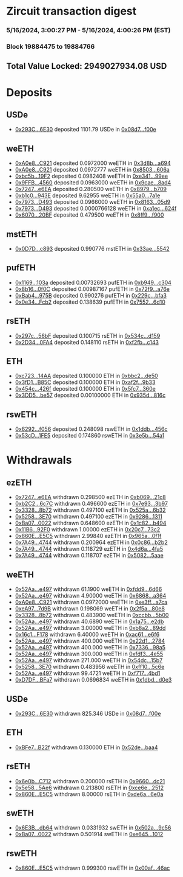# Zircuit transaction digest
### 5/16/2024, 3:00:27 PM - 5/16/2024, 4:00:26 PM (EST)
### Block 19884475 to 19884766

## Total Value Locked: 2949027934.08 USD

# Deposits
## USDe
- [0x293C...6E30](https://etherscan.io/address/0x293C6937D8D82e05B01335F7B33FBA0c8e256E30) deposited 1101.79 USDe in [0x08d7...f00e](https://etherscan.io/tx/0x293C6937D8D82e05B01335F7B33FBA0c8e256E30)
## weETH
- [0xA0e8...C921](https://etherscan.io/address/0xA0e8819d196b33c0aA5508BD2fC694BB1319C921) deposited 0.0972000 weETH in [0x3d8b...a694](https://etherscan.io/tx/0xA0e8819d196b33c0aA5508BD2fC694BB1319C921)
- [0xA0e8...C921](https://etherscan.io/address/0xA0e8819d196b33c0aA5508BD2fC694BB1319C921) deposited 0.0972777 weETH in [0x8503...606a](https://etherscan.io/tx/0xA0e8819d196b33c0aA5508BD2fC694BB1319C921)
- [0xbc5b...19F2](https://etherscan.io/address/0xbc5b1A4CD6609B937befd9E62AEeB6Fa03C519F2) deposited 0.0982408 weETH in [0xe341...99ee](https://etherscan.io/tx/0xbc5b1A4CD6609B937befd9E62AEeB6Fa03C519F2)
- [0x9FFB...4560](https://etherscan.io/address/0x9FFB8BaaACd4f0fF28C3533f6277622BAe6D4560) deposited 0.0963000 weETH in [0x9cae...8ad4](https://etherscan.io/tx/0x9FFB8BaaACd4f0fF28C3533f6277622BAe6D4560)
- [0x7247...e6EA](https://etherscan.io/address/0x72474CF4486119cf26B380A20702885eB561e6EA) deposited 0.280500 weETH in [0x8979...b709](https://etherscan.io/tx/0x72474CF4486119cf26B380A20702885eB561e6EA)
- [0xb1c0...943E](https://etherscan.io/address/0xb1c0D822e2CD6d564D71B50aA02fdeE9D198943E) deposited 9.62955 weETH in [0x55a0...7a1e](https://etherscan.io/tx/0xb1c0D822e2CD6d564D71B50aA02fdeE9D198943E)
- [0x7973...D493](https://etherscan.io/address/0x797351cF2d2E3D6e253070d2CCD7DD825861D493) deposited 0.0966000 weETH in [0x8163...05d9](https://etherscan.io/tx/0x797351cF2d2E3D6e253070d2CCD7DD825861D493)
- [0x7973...D493](https://etherscan.io/address/0x797351cF2d2E3D6e253070d2CCD7DD825861D493) deposited 0.0000766128 weETH in [0xa1ec...624f](https://etherscan.io/tx/0x797351cF2d2E3D6e253070d2CCD7DD825861D493)
- [0x6070...20BF](https://etherscan.io/address/0x6070D602731C2Cb488fE2c64eaaE207A423420BF) deposited 0.479500 weETH in [0x8ff9...f900](https://etherscan.io/tx/0x6070D602731C2Cb488fE2c64eaaE207A423420BF)
## mstETH
- [0x0D7D...c893](https://etherscan.io/address/0x0D7D9AcF85FA0Bb5eE25bd8016B7c0f5A711c893) deposited 0.990776 mstETH in [0x33ae...5542](https://etherscan.io/tx/0x0D7D9AcF85FA0Bb5eE25bd8016B7c0f5A711c893)
## pufETH
- [0x1169...103a](https://etherscan.io/address/0x1169F806FB0cBf8D0De246De15C75681A14B103a) deposited 0.00732693 pufETH in [0xb949...c304](https://etherscan.io/tx/0x1169F806FB0cBf8D0De246De15C75681A14B103a)
- [0x8b16...0f0C](https://etherscan.io/address/0x8b1624c8b184Edb4e7430194865490Ba5e860f0C) deposited 0.00987167 pufETH in [0x72f9...a76e](https://etherscan.io/tx/0x8b1624c8b184Edb4e7430194865490Ba5e860f0C)
- [0xBab4...975B](https://etherscan.io/address/0xBab45cb67E58BA1bf14720543752604Aa48C975B) deposited 0.990276 pufETH in [0x229c...bfa3](https://etherscan.io/tx/0xBab45cb67E58BA1bf14720543752604Aa48C975B)
- [0x0e34...Fcb2](https://etherscan.io/address/0x0e34B8074Fb92dCD1e2fF9A5026Cb35bbD79Fcb2) deposited 0.138639 pufETH in [0x7552...6d10](https://etherscan.io/tx/0x0e34B8074Fb92dCD1e2fF9A5026Cb35bbD79Fcb2)
## rsETH
- [0x297c...56bF](https://etherscan.io/address/0x297c0F8A60eA88Bf192B97a65D345eCc9c1156bF) deposited 0.100715 rsETH in [0x534c...d159](https://etherscan.io/tx/0x297c0F8A60eA88Bf192B97a65D345eCc9c1156bF)
- [0x2D34...0FA4](https://etherscan.io/address/0x2D34FBD1DdF2fCB64E7142ECFEbF7D67aB3C0FA4) deposited 0.148110 rsETH in [0xf2fb...c143](https://etherscan.io/tx/0x2D34FBD1DdF2fCB64E7142ECFEbF7D67aB3C0FA4)
## ETH
- [0xc723...14AA](https://etherscan.io/address/0xc7237D241BAd0CcdeD45320511195fCC2a6C14AA) deposited 0.100000 ETH in [0xbbc2...de50](https://etherscan.io/tx/0xc7237D241BAd0CcdeD45320511195fCC2a6C14AA)
- [0x3fD1...B85C](https://etherscan.io/address/0x3fD15BAC8ffb50295B1B2E92FC94F6B7c329B85C) deposited 0.100000 ETH in [0xaf2f...9b33](https://etherscan.io/tx/0x3fD15BAC8ffb50295B1B2E92FC94F6B7c329B85C)
- [0x454c...426f](https://etherscan.io/address/0x454c75fFc08870048ce19E43621228DA7ee7426f) deposited 0.100000 ETH in [0x5fc7...360e](https://etherscan.io/tx/0x454c75fFc08870048ce19E43621228DA7ee7426f)
- [0x3DD5...be57](https://etherscan.io/address/0x3DD5880752E38a6CAb239d0412f755d1895abe57) deposited 0.00100000 ETH in [0x935d...816c](https://etherscan.io/tx/0x3DD5880752E38a6CAb239d0412f755d1895abe57)
## rswETH
- [0x6292...f056](https://etherscan.io/address/0x629264DE695A64ac3Cc14d8C1921D4B29e12f056) deposited 0.248098 rswETH in [0x1ddb...456c](https://etherscan.io/tx/0x629264DE695A64ac3Cc14d8C1921D4B29e12f056)
- [0x53cD...1FE5](https://etherscan.io/address/0x53cDceAAb4B1Bd534E2f612db5858fFcCe5e1FE5) deposited 0.174860 rswETH in [0x3e5b...54a1](https://etherscan.io/tx/0x53cDceAAb4B1Bd534E2f612db5858fFcCe5e1FE5)
# Withdrawals
## ezETH
- [0x7247...e6EA](https://etherscan.io/address/0x72474CF4486119cf26B380A20702885eB561e6EA) withdrawn 0.298500 ezETH in [0xb069...21c8](https://etherscan.io/tx/0x72474CF4486119cf26B380A20702885eB561e6EA)
- [0xb2C2...6c7C](https://etherscan.io/address/0xb2C28c39c99a379788E399fb0Cf9902eBAA96c7C) withdrawn 0.496600 ezETH in [0x7e93...3b97](https://etherscan.io/tx/0xb2C28c39c99a379788E399fb0Cf9902eBAA96c7C)
- [0x3328...8b72](https://etherscan.io/address/0x33281dF23aFdB5c40C816C34cAad31Aae0F18b72) withdrawn 0.497100 ezETH in [0x525a...6b32](https://etherscan.io/tx/0x33281dF23aFdB5c40C816C34cAad31Aae0F18b72)
- [0x5258...3E70](https://etherscan.io/address/0x5258fb939D080f6CF742f8f6D30BD5F202B13E70) withdrawn 0.497100 ezETH in [0x9286...1311](https://etherscan.io/tx/0x5258fb939D080f6CF742f8f6D30BD5F202B13E70)
- [0xBa07...0022](https://etherscan.io/address/0xBa07C823F84Bb2aa1cFda61cfA957750f2Cf0022) withdrawn 0.648600 ezETH in [0x1c82...b494](https://etherscan.io/tx/0xBa07C823F84Bb2aa1cFda61cfA957750f2Cf0022)
- [0x11B6...92F0](https://etherscan.io/address/0x11B6AA86Cd8EFB8B4452cc7f9c0C6fcc188D92F0) withdrawn 1.00000 ezETH in [0x20c7...73c2](https://etherscan.io/tx/0x11B6AA86Cd8EFB8B4452cc7f9c0C6fcc188D92F0)
- [0x860E...E5C5](https://etherscan.io/address/0x860E468Ca7716Dfa0dEB4FC84459A74b3974E5C5) withdrawn 2.99840 ezETH in [0x965a...0f1f](https://etherscan.io/tx/0x860E468Ca7716Dfa0dEB4FC84459A74b3974E5C5)
- [0x7A49...4744](https://etherscan.io/address/0x7A493Be5c2ce014cD049Bf178a1ac0Db1B434744) withdrawn 0.200964 ezETH in [0x0c86...b2b2](https://etherscan.io/tx/0x7A493Be5c2ce014cD049Bf178a1ac0Db1B434744)
- [0x7A49...4744](https://etherscan.io/address/0x7A493Be5c2ce014cD049Bf178a1ac0Db1B434744) withdrawn 0.118729 ezETH in [0x4d6a...4fa5](https://etherscan.io/tx/0x7A493Be5c2ce014cD049Bf178a1ac0Db1B434744)
- [0x7A49...4744](https://etherscan.io/address/0x7A493Be5c2ce014cD049Bf178a1ac0Db1B434744) withdrawn 0.118707 ezETH in [0x5082...5aae](https://etherscan.io/tx/0x7A493Be5c2ce014cD049Bf178a1ac0Db1B434744)
## weETH
- [0x52Aa...e497](https://etherscan.io/address/0x52Aa899454998Be5b000Ad077a46Bbe360F4e497) withdrawn 61.1900 weETH in [0xfdd9...6d66](https://etherscan.io/tx/0x52Aa899454998Be5b000Ad077a46Bbe360F4e497)
- [0x52Aa...e497](https://etherscan.io/address/0x52Aa899454998Be5b000Ad077a46Bbe360F4e497) withdrawn 4.90000 weETH in [0x6868...a364](https://etherscan.io/tx/0x52Aa899454998Be5b000Ad077a46Bbe360F4e497)
- [0xA0e8...C921](https://etherscan.io/address/0xA0e8819d196b33c0aA5508BD2fC694BB1319C921) withdrawn 0.0972000 weETH in [0xe3ff...a7ca](https://etherscan.io/tx/0xA0e8819d196b33c0aA5508BD2fC694BB1319C921)
- [0xeA97...7d9B](https://etherscan.io/address/0xeA9724F343c30E987AFbA65D54D92485F28D7d9B) withdrawn 0.198069 weETH in [0x2f5a...80e8](https://etherscan.io/tx/0xeA9724F343c30E987AFbA65D54D92485F28D7d9B)
- [0x3328...8b72](https://etherscan.io/address/0x33281dF23aFdB5c40C816C34cAad31Aae0F18b72) withdrawn 0.483900 weETH in [0xccbb...5b00](https://etherscan.io/tx/0x33281dF23aFdB5c40C816C34cAad31Aae0F18b72)
- [0x52Aa...e497](https://etherscan.io/address/0x52Aa899454998Be5b000Ad077a46Bbe360F4e497) withdrawn 40.6890 weETH in [0x1a75...e2db](https://etherscan.io/tx/0x52Aa899454998Be5b000Ad077a46Bbe360F4e497)
- [0x52Aa...e497](https://etherscan.io/address/0x52Aa899454998Be5b000Ad077a46Bbe360F4e497) withdrawn 3.00000 weETH in [0xb8a2...89dd](https://etherscan.io/tx/0x52Aa899454998Be5b000Ad077a46Bbe360F4e497)
- [0x16c1...F178](https://etherscan.io/address/0x16c13e2Ce345B46C2F3d0317441cb17d0c3BF178) withdrawn 6.40000 weETH in [0xac61...e6f6](https://etherscan.io/tx/0x16c13e2Ce345B46C2F3d0317441cb17d0c3BF178)
- [0x52Aa...e497](https://etherscan.io/address/0x52Aa899454998Be5b000Ad077a46Bbe360F4e497) withdrawn 400.000 weETH in [0x22d1...2784](https://etherscan.io/tx/0x52Aa899454998Be5b000Ad077a46Bbe360F4e497)
- [0x52Aa...e497](https://etherscan.io/address/0x52Aa899454998Be5b000Ad077a46Bbe360F4e497) withdrawn 400.000 weETH in [0x7336...98a5](https://etherscan.io/tx/0x52Aa899454998Be5b000Ad077a46Bbe360F4e497)
- [0x52Aa...e497](https://etherscan.io/address/0x52Aa899454998Be5b000Ad077a46Bbe360F4e497) withdrawn 300.000 weETH in [0xfdf3...4e55](https://etherscan.io/tx/0x52Aa899454998Be5b000Ad077a46Bbe360F4e497)
- [0x52Aa...e497](https://etherscan.io/address/0x52Aa899454998Be5b000Ad077a46Bbe360F4e497) withdrawn 271.000 weETH in [0x54dc...15b7](https://etherscan.io/tx/0x52Aa899454998Be5b000Ad077a46Bbe360F4e497)
- [0x5258...3E70](https://etherscan.io/address/0x5258fb939D080f6CF742f8f6D30BD5F202B13E70) withdrawn 0.483956 weETH in [0xff10...5c6e](https://etherscan.io/tx/0x5258fb939D080f6CF742f8f6D30BD5F202B13E70)
- [0x52Aa...e497](https://etherscan.io/address/0x52Aa899454998Be5b000Ad077a46Bbe360F4e497) withdrawn 99.4721 weETH in [0xf717...4bd1](https://etherscan.io/tx/0x52Aa899454998Be5b000Ad077a46Bbe360F4e497)
- [0xD7DF...BFa7](https://etherscan.io/address/0xD7DF7E085214743530afF339aFC420c7c720BFa7) withdrawn 0.0696834 weETH in [0x1dbd...d0e3](https://etherscan.io/tx/0xD7DF7E085214743530afF339aFC420c7c720BFa7)
## USDe
- [0x293C...6E30](https://etherscan.io/address/0x293C6937D8D82e05B01335F7B33FBA0c8e256E30) withdrawn 825.346 USDe in [0x08d7...f00e](https://etherscan.io/tx/0x293C6937D8D82e05B01335F7B33FBA0c8e256E30)
## ETH
- [0xBFe7...B22f](https://etherscan.io/address/0xBFe77f7Ff6499F202009C14974B339a8780aB22f) withdrawn 0.130000 ETH in [0x52de...baa4](https://etherscan.io/tx/0xBFe77f7Ff6499F202009C14974B339a8780aB22f)
## rsETH
- [0x6e0b...C712](https://etherscan.io/address/0x6e0bC710bCEE90048FFd6Cc5362EA51e452eC712) withdrawn 0.200000 rsETH in [0x9660...dc21](https://etherscan.io/tx/0x6e0bC710bCEE90048FFd6Cc5362EA51e452eC712)
- [0x5e58...5Ae6](https://etherscan.io/address/0x5e5860237EB5852D60b941221e59C81D6FB35Ae6) withdrawn 0.213800 rsETH in [0xce6e...2512](https://etherscan.io/tx/0x5e5860237EB5852D60b941221e59C81D6FB35Ae6)
- [0x860E...E5C5](https://etherscan.io/address/0x860E468Ca7716Dfa0dEB4FC84459A74b3974E5C5) withdrawn 8.00000 rsETH in [0xde6a...6e0a](https://etherscan.io/tx/0x860E468Ca7716Dfa0dEB4FC84459A74b3974E5C5)
## swETH
- [0x6E3B...db64](https://etherscan.io/address/0x6E3B82D6A7309576e213f9b2eb919E89eB3fdb64) withdrawn 0.0331932 swETH in [0x502a...9c56](https://etherscan.io/tx/0x6E3B82D6A7309576e213f9b2eb919E89eB3fdb64)
- [0xBa07...0022](https://etherscan.io/address/0xBa07C823F84Bb2aa1cFda61cfA957750f2Cf0022) withdrawn 0.501914 swETH in [0xe645...1012](https://etherscan.io/tx/0xBa07C823F84Bb2aa1cFda61cfA957750f2Cf0022)
## rswETH
- [0x860E...E5C5](https://etherscan.io/address/0x860E468Ca7716Dfa0dEB4FC84459A74b3974E5C5) withdrawn 0.999300 rswETH in [0x00af...46ac](https://etherscan.io/tx/0x860E468Ca7716Dfa0dEB4FC84459A74b3974E5C5)
